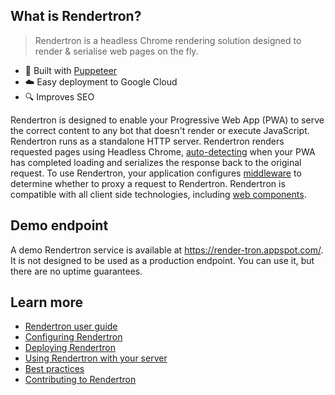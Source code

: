 ## What is Rendertron?

> Rendertron is a headless Chrome rendering solution designed to render & serialise web pages on the fly.

- :hammer: Built with [Puppeteer](https://github.com/GoogleChrome/puppeteer)
- :cloud: Easy deployment to Google Cloud
- :mag: Improves SEO

Rendertron is designed to enable your Progressive Web App (PWA) to serve the correct
content to any bot that doesn't render or execute JavaScript. Rendertron runs as a
standalone HTTP server. Rendertron renders requested pages using Headless Chrome,
[auto-detecting](#auto-detecting-loading-function) when your PWA has completed loading
and serializes the response back to the original request. To use Rendertron, your application
configures [middleware](#middleware) to determine whether to proxy a request to Rendertron.
Rendertron is compatible with all client side technologies, including [web components](#web-components).

## Demo endpoint

A demo Rendertron service is available at https://render-tron.appspot.com/. It is not designed
to be used as a production endpoint. You can use it, but there are no uptime guarantees.

## Learn more

- [Rendertron user guide](users-guide)
- [Configuring Rendertron](configure)
- [Deploying Rendertron](deploy)
- [Using Rendertron with your server](server-setup)
- [Best practices](best_practices)
- [Contributing to Rendertron](contributing)
